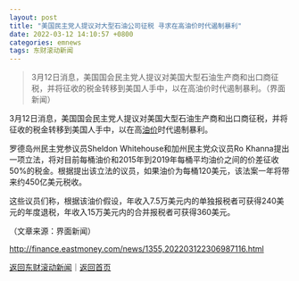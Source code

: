 ```yaml
---
layout: post
title: "美国民主党人提议对大型石油公司征税 寻求在高油价时代遏制暴利"
date: 2022-03-12 14:10:57 +0800
categories: emnews
tags: 东财滚动新闻
---
```

> 3月12日消息，美国国会民主党人提议对美国大型石油生产商和出口商征税，并将征收的税金转移到美国人手中，以在高油价时代遏制暴利。（界面新闻）

<p>3月12日消息，美国国会民主党人提议对美国大型石油生产商和出口商征税，并将征收的税金转移到美国人手中，以在高<span id="Info.392"><a href="http://data.eastmoney.com/cjsj/yjtz/default.html" class="infokey">油价</a></span>时代遏制暴利。</p><p>罗德岛州民主党参议员Sheldon Whitehouse和加州民主党众议员Ro Khanna提出一项立法，将对目前每桶油价和2015年到2019年每桶平均油价之间的价差征收50%的税金。根据提出该立法的议员，如果油价为每桶120美元，该法案一年将带来约450亿美元税收。</p><p>这些议员们称，根据该油价假设，年收入7.5万美元内的单独报税者可获得240美元的年度退税，年收入15万美元内的合并报税者可获得360美元。</p><p class="em_media">（文章来源：界面新闻）</p>

<http://finance.eastmoney.com/news/1355,202203122306987116.html>

[返回东财滚动新闻](//finews.withounder.com/emnews/)｜[返回首页](//finews.withounder.com/)